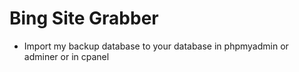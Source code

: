 # Bing Site Grabber
 - Import my backup database to your database in phpmyadmin or adminer or in cpanel
